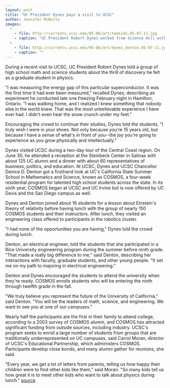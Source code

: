 ```yaml
---
layout: post
title: "UC President Dynes pays a visit to UCSC"
author: Jennifer McNulty 
images:
  -
    - file: http://currents.ucsc.edu/05-06/art/twokids.05-07-11.jpg
    - caption: "UC President Robert Dynes walked from Science Hill with COSMOS students, top photo, to the College Nine/College Ten dining hall, where he and UCSC Chancellor Denice Denton chatted with the students, center photo and below. Photos: Louise Donahue"
  -
    - file: http://currents.ucsc.edu/05-06/art/dynes_denton.05-07-11.jpg
    - caption: ""
---
```


During a recent visit to UCSC, UC President Robert Dynes told a group of high school math and science students about the thrill of discovery he felt as a graduate student in physics.

"I was measuring the energy gap of this particular superconductor. It was the first time it had ever been measured," recalled Dynes, describing an experiment he conducted late one freezing February night in Hamilton, Ontario. "I was walking home, and I realized I knew something that nobody else in the world knew. That was the most unbelievable experience I have ever had. I didn't even hear the snow crunch under my feet."

Encouraging the crowd to continue their studies, Dynes told the students, "I truly wish I were in your shoes. Not only because you're 15 years old, but because I have a sense of what's in front of you--the joy you're going to experience as you grow physically and intellectually."

Dynes visited UCSC during a two-day tour of the Central Coast region. On June 30, he attended a reception at the Steinbeck Center in Salinas with about 125 UC alumni and a dinner with about 60 representatives of business, politics, and education. At UCSC, Dynes and UCSC Chancellor Denice D. Denton got a firsthand look at UC's California State Summer School in Mathematics and Science, known as COSMOS, a four-week residential program for talented high school students across the state. In its sixth year, COSMOS began at UCSC and UC Irvine but is now offered by UC Davis and the San Diego campus as well.

Dynes and Denton joined about 16 students for a lesson about Einstein's theory of relativity before having lunch with the group of nearly 150 COSMOS students and their instructors. After lunch, they visited an engineering class offered to participants in the robotics cluster.

"I had none of the opportunities you are having," Dynes told the crowd during lunch.

Denton, an electrical engineer, told the students that she participated in a Rice University engineering program during the summer before ninth grade. "That made a really big difference to me," said Denton, describing her interactions with faculty, graduate students, and other young people. "It set me on my path to majoring in electrical engineering."

Denton and Dynes encouraged the students to attend the university when they're ready. COSMOS enrolls students who will be entering the ninth through twelfth grade in the fall.

"We truly believe you represent the future of the University of California," said Denton. "You will be the leaders of math, science, and engineering. We want to see you at one of our campuses."

Nearly half the participants are the first in their family to attend college, according to a 2003 survey of COSMOS alumni, and COSMOS has attracted significant funding from outside sources, including industry. UCSC's program seeks to enroll a large number of students from groups that are traditionally underrepresented on UC campuses, said Carrol Moran, director of UCSC's Educational Partnership, which administers COSMOS. Participants develop close bonds, and many alumni gather for reunions, she said.

"Every year, we get a lot of letters from parents, telling us how happy their children were to find other kids like them," said Moran. "So many kids tell us how great it is to meet other kids who want to talk about physics during lunch."
[source](http://www1.ucsc.edu/currents/05-06/art/dynes.asp "Permalink to dynes")
